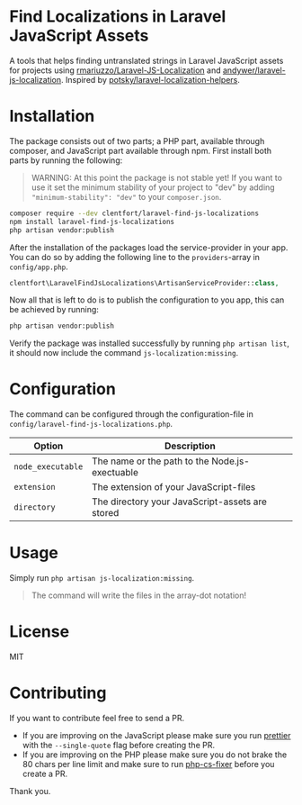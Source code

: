 # Find Localizations in Laravel JavaScript Assets

A tools that helps finding untranslated strings in Laravel JavaScript assets for
projects using [rmariuzzo/Laravel-JS-Localization][rmariuzzo] and
[andywer/laravel-js-localization][andywer]. Inspired by
[potsky/laravel-localization-helpers][potsky].

[rmariuzzo]: https://github.com/rmariuzzo/Laravel-JS-Localization
[andywer]:  https://github.com/andywer/laravel-js-localization
[potsky]: https://github.com/potsky/laravel-localization-helpers

# Installation

The package consists out of two parts; a PHP part, available through composer,
and JavaScript part available through npm. First install both parts by running
the following:

> WARNING: At this point the package is not stable yet! If you want to use it
> set the minimum stability of your project to "dev" by adding
> `"minimum-stability": "dev"` to your `composer.json`.


```bash
composer require --dev clentfort/laravel-find-js-localizations
npm install laravel-find-js-localizations
php artisan vendor:publish
```

After the installation of the packages load the service-provider in your app.
You can do so by adding the following line to the `providers`-array in
`config/app.php`.

```php
clentfort\LaravelFindJsLocalizations\ArtisanServiceProvider::class,
```

Now all that is left to do is to publish the configuration to you app, this can
be achieved by running:

```bash
php artisan vendor:publish
```

Verify the package was installed successfully by running `php artisan list`, it
should now include the command `js-localization:missing`.

# Configuration

The command can be configured through the configuration-file in
`config/laravel-find-js-localizations.php`.

| Option | Description |
| --- | --- |
| `node_executable` | The name or the path to the Node.js-exectuable |
| `extension` | The extension of your JavaScript-files |
| `directory` | The directory your JavaScript-assets are stored |


# Usage

Simply run `php artisan js-localization:missing`. 

> The command will write the files in the array-dot notation!

# License

MIT

# Contributing

If you want to contribute feel free to send a PR.

* If you are improving on the JavaScript please make sure you run
  [prettier][prettier] with the `--single-quote` flag before creating the PR.
* If you are improving on the PHP please make sure you do not brake the 80 chars
  per line limit and make sure to run [php-cs-fixer][php-cs-fixer] before you
  create a PR. 

[prettier]: https://github.com/jlongster/prettier
[php-cs-fixer]: https://github.com/FriendsOfPHP/PHP-CS-Fixer

Thank you.
